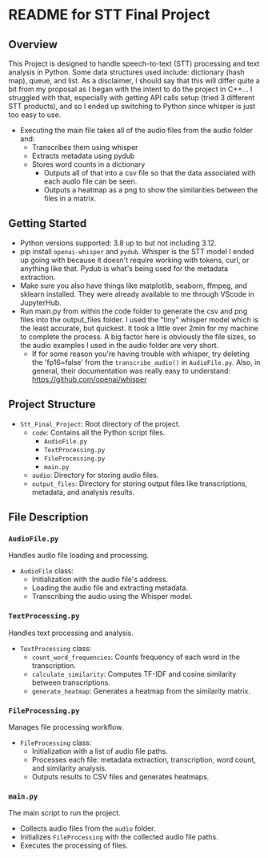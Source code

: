 # README for STT Final Project

## Overview
This Project is designed to handle speech-to-text (STT) processing and text analysis in Python. Some data structures used include: dictionary (hash map), queue, and list. As a disclaimer, I should say that this will differ quite a bit from my proposal as I began with the intent to do the project in C++... I struggled with that, especially with getting API calls setup (tried 3 different STT products), and so I ended up switching to Python since whisper is just too easy to use.  

- Executing the main file takes all of the audio files from the audio folder and: 
    - Transcribes them using whisper
    - Extracts metadata using pydub
    - Stores word counts in a dictionary
        - Outputs all of that into a csv file so that the data associated with each audio file can be seen.
        - Outputs a heatmap as a png to show the similarities between the files in a matrix.

## Getting Started
- Python versions supported: 3.8 up to but not including 3.12.
- pip install `openai-whisper` and `pydub`. Whisper is the STT model I ended up going with because it doesn't require working with tokens, curl, or anything like that. Pydub is what's being used for the metadata extraction.
- Make sure you also have things like matplotlib, seaborn, ffmpeg, and sklearn installed. They were already available to me through VScode in JupyterHub. 
- Run main.py from within the code folder to generate the csv and png files into the output_files folder. I used the "tiny" whisper model which is the least accurate, but quickest. It took a little over 2min for my machine to complete the process. A big factor here is obviously the file sizes, so the audio examples I used in the audio folder are very short.
    - If for some reason you're having trouble with whisper, try deleting the 'fp16=false' from the `transcribe_audio()` in `AudioFile.py`. Also, in general, their documentation was really easy to understand: https://github.com/openai/whisper 

## Project Structure
- `Stt_Final_Project`: Root directory of the project.
  - `code`: Contains all the Python script files.
    - `AudioFile.py`
    - `TextProcessing.py`
    - `FileProcessing.py`
    - `main.py`
  - `audio`: Directory for storing audio files.
  - `output_files`: Directory for storing output files like transcriptions, metadata, and analysis results.

## File Description
### `AudioFile.py`
Handles audio file loading and processing.
- `AudioFile` class:
  - Initialization with the audio file's address.
  - Loading the audio file and extracting metadata.
  - Transcribing the audio using the Whisper model.
  
### `TextProcessing.py`
Handles text processing and analysis.
- `TextProcessing` class:
  - `count_word_frequencies`: Counts frequency of each word in the transcription.
  - `calculate_similarity`: Computes TF-IDF and cosine similarity between transcriptions.
  - `generate_heatmap`: Generates a heatmap from the similarity matrix.

### `FileProcessing.py`
Manages file processing workflow.
- `FileProcessing` class:
  - Initialization with a list of audio file paths.
  - Processes each file: metadata extraction, transcription, word count, and similarity analysis.
  - Outputs results to CSV files and generates heatmaps.

### `main.py`
The main script to run the project.
- Collects audio files from the `audio` folder.
- Initializes `FileProcessing` with the collected audio file paths.
- Executes the processing of files.